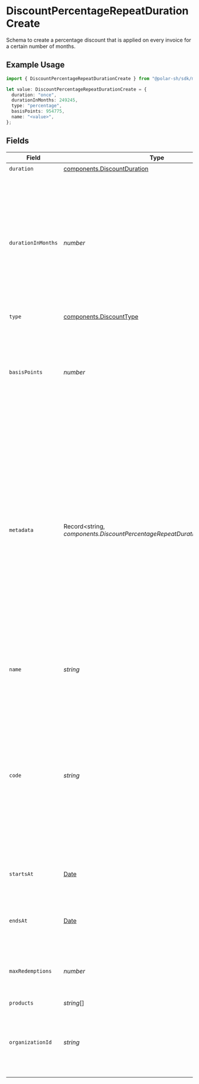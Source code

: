 # DiscountPercentageRepeatDurationCreate

Schema to create a percentage discount that is applied on every invoice
for a certain number of months.

## Example Usage

```typescript
import { DiscountPercentageRepeatDurationCreate } from "@polar-sh/sdk/models/components/discountpercentagerepeatdurationcreate.js";

let value: DiscountPercentageRepeatDurationCreate = {
  duration: "once",
  durationInMonths: 249245,
  type: "percentage",
  basisPoints: 954775,
  name: "<value>",
};
```

## Fields

| Field                                                                                                                                                                                                                                                                                        | Type                                                                                                                                                                                                                                                                                         | Required                                                                                                                                                                                                                                                                                     | Description                                                                                                                                                                                                                                                                                  |
| -------------------------------------------------------------------------------------------------------------------------------------------------------------------------------------------------------------------------------------------------------------------------------------------- | -------------------------------------------------------------------------------------------------------------------------------------------------------------------------------------------------------------------------------------------------------------------------------------------- | -------------------------------------------------------------------------------------------------------------------------------------------------------------------------------------------------------------------------------------------------------------------------------------------- | -------------------------------------------------------------------------------------------------------------------------------------------------------------------------------------------------------------------------------------------------------------------------------------------- |
| `duration`                                                                                                                                                                                                                                                                                   | [components.DiscountDuration](../../models/components/discountduration.md)                                                                                                                                                                                                                   | :heavy_check_mark:                                                                                                                                                                                                                                                                           | N/A                                                                                                                                                                                                                                                                                          |
| `durationInMonths`                                                                                                                                                                                                                                                                           | *number*                                                                                                                                                                                                                                                                                     | :heavy_check_mark:                                                                                                                                                                                                                                                                           | Number of months the discount should be applied.<br/><br/>For this to work on yearly pricing, you should multiply this by 12.<br/>For example, to apply the discount for 2 years, set this to 24.                                                                                            |
| `type`                                                                                                                                                                                                                                                                                       | [components.DiscountType](../../models/components/discounttype.md)                                                                                                                                                                                                                           | :heavy_check_mark:                                                                                                                                                                                                                                                                           | N/A                                                                                                                                                                                                                                                                                          |
| `basisPoints`                                                                                                                                                                                                                                                                                | *number*                                                                                                                                                                                                                                                                                     | :heavy_check_mark:                                                                                                                                                                                                                                                                           | Discount percentage in basis points.<br/><br/>A basis point is 1/100th of a percent.<br/>For example, to create a 25.5% discount, set this to 2550.                                                                                                                                          |
| `metadata`                                                                                                                                                                                                                                                                                   | Record<string, *components.DiscountPercentageRepeatDurationCreateMetadata*>                                                                                                                                                                                                                  | :heavy_minus_sign:                                                                                                                                                                                                                                                                           | Key-value object allowing you to store additional information.<br/><br/>The key must be a string with a maximum length of **40 characters**.<br/>The value must be either:<br/><br/>* A string with a maximum length of **500 characters**<br/>* An integer<br/>* A boolean<br/><br/>You can store up to **50 key-value pairs**. |
| `name`                                                                                                                                                                                                                                                                                       | *string*                                                                                                                                                                                                                                                                                     | :heavy_check_mark:                                                                                                                                                                                                                                                                           | Name of the discount. Will be displayed to the customer when the discount is applied.                                                                                                                                                                                                        |
| `code`                                                                                                                                                                                                                                                                                       | *string*                                                                                                                                                                                                                                                                                     | :heavy_minus_sign:                                                                                                                                                                                                                                                                           | Code customers can use to apply the discount during checkout. Must be between 3 and 256 characters long and contain only alphanumeric characters.If not provided, the discount can only be applied via the API.                                                                              |
| `startsAt`                                                                                                                                                                                                                                                                                   | [Date](https://developer.mozilla.org/en-US/docs/Web/JavaScript/Reference/Global_Objects/Date)                                                                                                                                                                                                | :heavy_minus_sign:                                                                                                                                                                                                                                                                           | Optional timestamp after which the discount is redeemable.                                                                                                                                                                                                                                   |
| `endsAt`                                                                                                                                                                                                                                                                                     | [Date](https://developer.mozilla.org/en-US/docs/Web/JavaScript/Reference/Global_Objects/Date)                                                                                                                                                                                                | :heavy_minus_sign:                                                                                                                                                                                                                                                                           | Optional timestamp after which the discount is no longer redeemable.                                                                                                                                                                                                                         |
| `maxRedemptions`                                                                                                                                                                                                                                                                             | *number*                                                                                                                                                                                                                                                                                     | :heavy_minus_sign:                                                                                                                                                                                                                                                                           | Optional maximum number of times the discount can be redeemed.                                                                                                                                                                                                                               |
| `products`                                                                                                                                                                                                                                                                                   | *string*[]                                                                                                                                                                                                                                                                                   | :heavy_minus_sign:                                                                                                                                                                                                                                                                           | N/A                                                                                                                                                                                                                                                                                          |
| `organizationId`                                                                                                                                                                                                                                                                             | *string*                                                                                                                                                                                                                                                                                     | :heavy_minus_sign:                                                                                                                                                                                                                                                                           | The ID of the organization owning the discount. **Required unless you use an organization token.**                                                                                                                                                                                           |